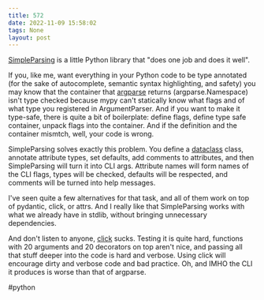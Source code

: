 ```yaml
---
title: 572
date: 2022-11-09 15:58:02
tags: None
layout: post
---
```


[SimpleParsing](https://github.com/lebrice/SimpleParsing) is a little Python library that "does one job and does it well".

If you, like me, want everything in your Python code to be type annotated (for the sake of autocomplete, semantic syntax highlighting, and safety) you may know that the container that [argparse](https://docs.python.org/3/library/argparse.html) returns (argparse.Namespace) isn't type checked because mypy can't statically know what flags and of what type you registered in ArgumentParser. And if you want to make it type-safe, there is quite a bit of boilerplate: define flags, define type safe container, unpack flags into the container. And if the definition and the container mismtch, well, your code is wrong.

SimpleParsing solves exactly this problem. You define a [dataclass](https://docs.python.org/3/library/dataclasses.html) class, annotate attribute types, set defaults, add comments to attributes, and then SimpleParsing will turn it into CLI args. Attribute names will form names of the CLI flags, types will be checked, defaults will be respected, and comments will be turned into help messages.

I've seen quite a few alternatives for that task, and all of them work on top of pydantic, click, or attrs. And I really like that SimpleParsing works with what we already have in stdlib, without bringing unnecessary dependencies.

And don't listen to anyone, [click](https://github.com/pallets/click) sucks. Testing it is quite hard, functions with 20 arguments and 20 decorators on top aren't nice, and passing all that stuff deeper into the code is hard and verbose. Using click will encourage dirty and verbose code and bad practice. Oh, and IMHO the CLI it produces is worse than that of argparse.

#python
